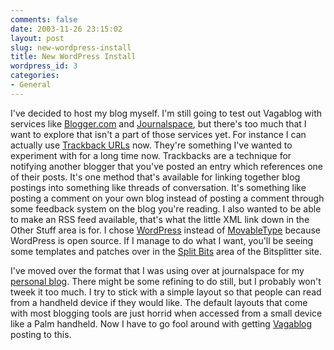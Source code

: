 ```yaml
---
comments: false
date: 2003-11-26 23:15:02
layout: post
slug: new-wordpress-install
title: New WordPress Install
wordpress_id: 3
categories:
- General
---
```


I've decided to host my blog myself.  I'm still going to test out Vagablog with services like [Blogger.com](http://www.blogger.com) and [Journalspace](http://www.journalspace.com), but there's too much that I want to explore that isn't a part of those services yet. For instance I can actually use [Trackback URLs](http://www.movabletype.org/trackback/) now. They're something I've wanted to experiment with for a long time now. Trackbacks are a technique for notifying another blogger that you've posted an entry which references one of their posts. It's one method that's available for linking together blog postings into something like threads of conversation. It's something like posting a comment on your own blog instead of posting a comment through some feedback system on the blog you're reading. I also wanted to be able to make an RSS feed available, that's what the little XML link down in the Other Stuff area is for.  I chose [WordPress](http://wordpress.org) instead of [MovableType](http://www.movabletype.org) because WordPress is open source. If I manage to do what I want, you'll be seeing some templates and patches over in the [Split Bits](http://www.bitsplitter.net/splitbits.html) area of the Bitsplitter site.

I've moved over the format that I was using over at journalspace for my [personal blog](http://reverend.journalspace.com).   There might be some refining to do still, but I probably won't tweek it too much. I try to stick with a simple layout so that people can read from a handheld device if they would like.  The default layouts that come with most blogging tools are just horrid when accessed from a small device like a Palm handheld. Now I have to go fool around with getting [Vagablog](http://www.bitsplitter.net/vagablog/) posting to this.
